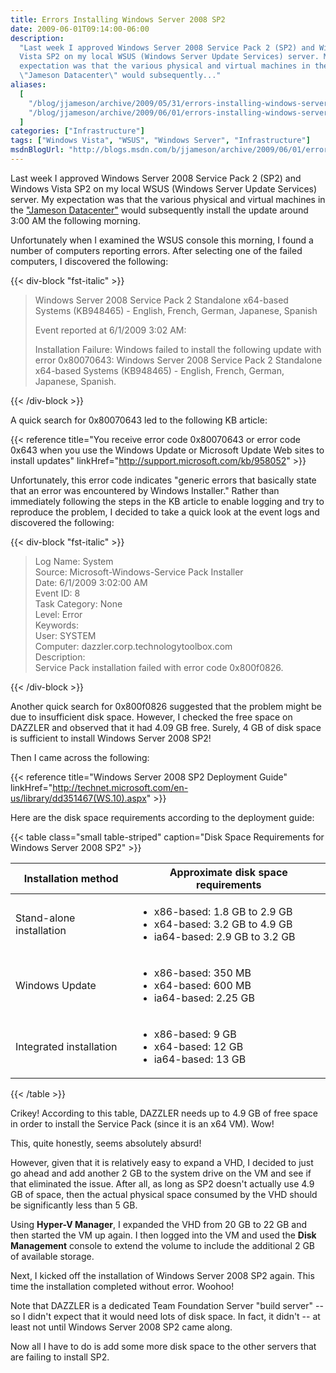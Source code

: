 ```yaml
---
title: Errors Installing Windows Server 2008 SP2
date: 2009-06-01T09:14:00-06:00
description:
  "Last week I approved Windows Server 2008 Service Pack 2 (SP2) and Windows
  Vista SP2 on my local WSUS (Windows Server Update Services) server. My
  expectation was that the various physical and virtual machines in the
  \"Jameson Datacenter\" would subsequently..."
aliases:
  [
    "/blog/jjameson/archive/2009/05/31/errors-installing-windows-server-2008-sp2.aspx",
    "/blog/jjameson/archive/2009/06/01/errors-installing-windows-server-2008-sp2.aspx",
  ]
categories: ["Infrastructure"]
tags: ["Windows Vista", "WSUS", "Windows Server", "Infrastructure"]
msdnBlogUrl: "http://blogs.msdn.com/b/jjameson/archive/2009/06/01/errors-installing-windows-server-2008-sp2.aspx"
---
```


Last week I approved Windows Server 2008 Service Pack 2 (SP2) and Windows Vista
SP2 on my local WSUS (Windows Server Update Services) server. My expectation was
that the various physical and virtual machines in the
["Jameson Datacenter"](/blog/jjameson/2009/09/14/the-jameson-datacenter) would
subsequently install the update around 3:00 AM the following morning.

Unfortunately when I examined the WSUS console this morning, I found a number of
computers reporting errors. After selecting one of the failed computers, I
discovered the following:

{{< div-block "fst-italic" >}}

> Windows Server 2008 Service Pack 2 Standalone x64-based Systems (KB948465) -
> English, French, German, Japanese, Spanish
>
> Event reported at 6/1/2009 3:02 AM:
>
> Installation Failure: Windows failed to install the following update with
> error 0x80070643: Windows Server 2008 Service Pack 2 Standalone x64-based
> Systems (KB948465) - English, French, German, Japanese, Spanish.

{{< /div-block >}}

A quick search for 0x80070643 led to the following KB article:

{{< reference
title="You receive error code 0x80070643 or error code 0x643 when you use the Windows Update or Microsoft Update Web sites to install updates"
linkHref="http://support.microsoft.com/kb/958052" >}}

Unfortunately, this error code indicates "generic errors that basically state
that an error was encountered by Windows Installer." Rather than immediately
following the steps in the KB article to enable logging and try to reproduce the
problem, I decided to take a quick look at the event logs and discovered the
following:

{{< div-block "fst-italic" >}}

> Log Name: System\
> Source: Microsoft-Windows-Service Pack Installer\
> Date: 6/1/2009 3:02:00 AM\
> Event ID: 8\
> Task Category: None\
> Level: Error\
> Keywords:\
> User: SYSTEM\
> Computer: dazzler.corp.technologytoolbox.com\
> Description:\
> Service Pack installation failed with error code 0x800f0826.

{{< /div-block >}}

Another quick search for 0x800f0826 suggested that the problem might be due to
insufficient disk space. However, I checked the free space on DAZZLER and
observed that it had 4.09 GB free. Surely, 4 GB of disk space is sufficient to
install Windows Server 2008 SP2!

Then I came across the following:

{{< reference title="Windows Server 2008 SP2 Deployment Guide"
linkHref="http://technet.microsoft.com/en-us/library/dd351467(WS.10).aspx" >}}

Here are the disk space requirements according to the deployment guide:

{{< table class="small table-striped"
caption="Disk Space Requirements for Windows Server 2008 SP2" >}}

| Installation method | Approximate disk space requirements |
| --- | --- |
| Stand-alone installation | <ul><li>x86-based: 1.8 GB to 2.9 GB</li><li>x64-based: 3.2 GB to 4.9 GB</li><li>ia64-based: 2.9 GB to 3.2 GB</li></ul> |
| Windows Update | <ul><li>x86-based: 350 MB</li><li>x64-based: 600 MB</li><li>ia64-based: 2.25 GB</li></ul> |
| Integrated installation | <ul><li>x86-based: 9 GB</li><li>x64-based: 12 GB</li><li>ia64-based: 13 GB</li></ul> |

{{< /table >}}

Crikey! According to this table, DAZZLER needs up to 4.9 GB of free space in
order to install the Service Pack (since it is an x64 VM). Wow!

This, quite honestly, seems absolutely absurd!

However, given that it is relatively easy to expand a VHD, I decided to just go
ahead and add another 2 GB to the system drive on the VM and see if that
eliminated the issue. After all, as long as SP2 doesn't actually use 4.9 GB of
space, then the actual physical space consumed by the VHD should be
significantly less than 5 GB.

Using **Hyper-V Manager**, I expanded the VHD from 20 GB to 22 GB and then
started the VM up again. I then logged into the VM and used the **Disk
Management** console to extend the volume to include the additional 2 GB of
available storage.

Next, I kicked off the installation of Windows Server 2008 SP2 again. This time
the installation completed without error. Woohoo!

Note that DAZZLER is a dedicated Team Foundation Server "build server" -- so I
didn't expect that it would need lots of disk space. In fact, it didn't -- at
least not until Windows Server 2008 SP2 came along.

Now all I have to do is add some more disk space to the other servers that are
failing to install SP2.
